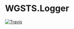 # WGSTS.Logger
[![Travis](https://img.shields.io/travis/thinking-home/akprof2000/WGSTS.Logger.svg)](https://travis-ci.org/akprof2000/WGSTS.Logger)